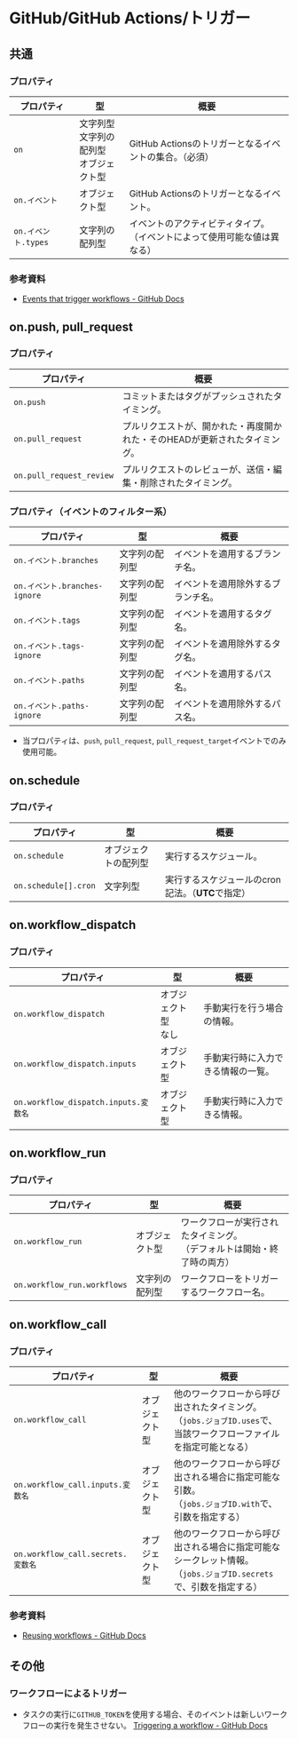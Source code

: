 # GitHub/GitHub Actions/トリガー

## 共通

### プロパティ

| プロパティ          | 型                                               | 概要                                                         |
| ------------------- | ------------------------------------------------ | ------------------------------------------------------------ |
| `on`                | 文字列型<br />文字列の配列型<br />オブジェクト型 | GitHub Actionsのトリガーとなるイベントの集合。（必須）       |
| `on.イベント`       | オブジェクト型                                   | GitHub Actionsのトリガーとなるイベント。                     |
| `on.イベント.types` | 文字列の配列型                                   | イベントのアクティビティタイプ。<br />（イベントによって使用可能な値は異なる） |

### 参考資料

- [Events that trigger workflows - GitHub Docs](https://docs.github.com/en/actions/using-workflows/events-that-trigger-workflows)

## on.push, pull_request

### プロパティ

| プロパティ               | 概要                                                         |
| ------------------------ | ------------------------------------------------------------ |
| `on.push`                | コミットまたはタグがプッシュされたタイミング。               |
| `on.pull_request`        | プルリクエストが、開かれた・再度開かれた・そのHEADが更新されたタイミング。 |
| `on.pull_request_review` | プルリクエストのレビューが、送信・編集・削除されたタイミング。 |

### プロパティ（イベントのフィルター系）

| プロパティ                    | 型             | 概要                               |
| ----------------------------- | -------------- | ---------------------------------- |
| `on.イベント.branches`        | 文字列の配列型 | イベントを適用するブランチ名。     |
| `on.イベント.branches-ignore` | 文字列の配列型 | イベントを適用除外するブランチ名。 |
| `on.イベント.tags`            | 文字列の配列型 | イベントを適用するタグ名。         |
| `on.イベント.tags-ignore`     | 文字列の配列型 | イベントを適用除外するタグ名。     |
| `on.イベント.paths`           | 文字列の配列型 | イベントを適用するパス名。         |
| `on.イベント.paths-ignore`    | 文字列の配列型 | イベントを適用除外するパス名。     |

- 当プロパティは、`push`, `pull_request`, `pull_request_target`イベントでのみ使用可能。

## on.schedule

### プロパティ

| プロパティ           | 型                   | 概要                                              |
| -------------------- | -------------------- | ------------------------------------------------- |
| `on.schedule`        | オブジェクトの配列型 | 実行するスケジュール。                            |
| `on.schedule[].cron` | 文字列型             | 実行するスケジュールのcron記法。（**UTC**で指定） |

## on.workflow_dispatch

### プロパティ

| プロパティ                           | 型                       | 概要                               |
| ------------------------------------ | ------------------------ | ---------------------------------- |
| `on.workflow_dispatch`               | オブジェクト型<br />なし | 手動実行を行う場合の情報。         |
| `on.workflow_dispatch.inputs`        | オブジェクト型           | 手動実行時に入力できる情報の一覧。 |
| `on.workflow_dispatch.inputs.変数名` | オブジェクト型           | 手動実行時に入力できる情報。       |

## on.workflow_run

### プロパティ

| プロパティ                  | 型             | 概要                                                         |
| --------------------------- | -------------- | ------------------------------------------------------------ |
| `on.workflow_run`           | オブジェクト型 | ワークフローが実行されたタイミング。<br />（デフォルトは開始・終了時の両方） |
| `on.workflow_run.workflows` | 文字列の配列型 | ワークフローをトリガーするワークフロー名。                   |

## on.workflow_call

### プロパティ

| プロパティ                        | 型             | 概要                                                         |
| --------------------------------- | -------------- | ------------------------------------------------------------ |
| `on.workflow_call`                | オブジェクト型 | 他のワークフローから呼び出されたタイミング。<br />（`jobs.ジョブID.uses`で、当該ワークフローファイルを指定可能となる） |
| `on.workflow_call.inputs.変数名`  | オブジェクト型 | 他のワークフローから呼び出される場合に指定可能な引数。<br />（`jobs.ジョブID.with`で、引数を指定する） |
| `on.workflow_call.secrets.変数名` | オブジェクト型 | 他のワークフローから呼び出される場合に指定可能なシークレット情報。<br />（`jobs.ジョブID.secrets`で、引数を指定する） |

### 参考資料

- [Reusing workflows - GitHub Docs](https://docs.github.com/ja/actions/using-workflows/reusing-workflows)

## その他

### ワークフローによるトリガー

- タスクの実行に`GITHUB_TOKEN`を使用する場合、そのイベントは新しいワークフローの実行を発生させない。
  [Triggering a workflow - GitHub Docs](https://docs.github.com/ja/actions/using-workflows/triggering-a-workflow#triggering-a-workflow-from-a-workflow)
